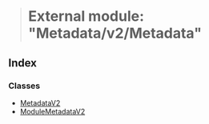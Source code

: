 > # External module: "Metadata/v2/Metadata"

## Index

### Classes

* [MetadataV2](../classes/_metadata_v2_metadata_.metadatav2.md)
* [ModuleMetadataV2](../classes/_metadata_v2_metadata_.modulemetadatav2.md)